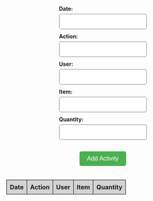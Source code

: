 <form id="inventory-form">
  <div>
    <label for="date">Date:</label>
    <input type="text" id="date" name="date">
  </div>
  <div>
    <label for="action">Action:</label>
    <input type="text" id="action" name="action">
  </div>
  <div>
    <label for="user">User:</label>
    <input type="text" id="user" name="user">
  </div>
  <div>
    <label for="item">Item:</label>
    <input type="text" id="item" name="item">
  </div>
  <div>
    <label for="quantity">Quantity:</label>
    <input type="text" id="quantity" name="quantity">
  </div>
  <button type="submit" id="add-activity-btn">Add Activity</button>

<style>
  #inventory-form {
    display: flex;
    flex-direction: column;
    align-items: center;
    padding: 20px;
  }

  #inventory-form div {
    display: flex;
    flex-direction: column;
    margin-bottom: 10px;
  }

  label {
    font-weight: bold;
    margin-bottom: 5px;
  }

  input[type="text"] {
    padding: 10px;
    font-size: 16px;
    border-radius: 5px;
    border: 1px solid gray;
  }

  #add-activity-btn {
    padding: 10px 20px;
    background-color: #4CAF50;
    color: white;
    border-radius: 5px;
    border: none;
    cursor: pointer;
    font-size: 16px;
    margin-top: 20px;
  }

  #inventory-table {
    border-collapse: collapse;
    width: 100%;
  }

  #inventory-table th, td {
    border: 1px solid black;
    padding: 8px;
    text-align: left;
  }

  #inventory-table th {
    background-color: lightgray;
  }
</style>

</form>

<table id="inventory-table">
  <tr>
    <th>Date</th>
    <th>Action</th>
    <th>User</th>
    <th>Item</th>
    <th>Quantity</th>
  </tr>
</table>

<script>
const form = document.getElementById('inventory-form');
const table = document.getElementById('inventory-table');

form.addEventListener('submit', function(event) {
  event.preventDefault();

  const date = document.getElementById('date').value;
  const action = document.getElementById('action').value;
  const user = document.getElementById('user').value;
  const item = document.getElementById('item').value;
  const quantity = document.getElementById('quantity').value;

  const row = table.insertRow();
  const dateCell = row.insertCell(0);
  const actionCell = row.insertCell(1);
  const userCell = row.insertCell(2);
  const itemCell = row.insertCell(3);
  const quantityCell = row.insertCell(4);
  const actionCellLast = row.insertCell(5);

  dateCell.innerHTML = date;
  actionCell.innerHTML = action;
  userCell.innerHTML = user;
  itemCell.innerHTML = item;
  quantityCell.innerHTML = quantity;

  const editBtn = document.createElement('button');
  editBtn.innerHTML = 'Edit';
  editBtn.classList.add('edit-btn');
  editBtn.addEventListener('click', function() {
    // code for edit functionality here
  editBtn.addEventListener('click', function() {
  // Get the current values in the cells
  const date = dateCell.innerHTML;
  const action = actionCell.innerHTML;
  const user = userCell.innerHTML;
  const item = itemCell.innerHTML;
  const quantity = quantityCell.innerHTML;

  // Clear the cells
  dateCell.innerHTML = '';
  actionCell.innerHTML = '';
  userCell.innerHTML = '';
  itemCell.innerHTML = '';
  quantityCell.innerHTML = '';
  actionCellLast.innerHTML = '';

  // Create new input elements
  const dateInput = document.createElement('input');
  dateInput.value = date;
  const actionInput = document.createElement('input');
  actionInput.value = action;
  const userInput = document.createElement('input');
  userInput.value = user;
  const itemInput = document.createElement('input');
  itemInput.value = item;
  const quantityInput = document.createElement('input');
  quantityInput.value = quantity;

  // Append the input elements to the cells
  dateCell.appendChild(dateInput);
  actionCell.appendChild(actionInput);
  userCell.appendChild(userInput);
  itemCell.appendChild(itemInput);
  quantityCell.appendChild(quantityInput);

  // Create a save button
  const saveBtn = document.createElement('button');
  saveBtn.innerHTML = 'Save';
  saveBtn.classList.add('save-btn');
  saveBtn.addEventListener('click', function() {
    // Save the values in the input elements to the cells
    dateCell.innerHTML = dateInput.value;
    actionCell.innerHTML = actionInput.value;
    userCell.innerHTML = userInput.value;
    itemCell.innerHTML = itemInput.value;
    quantityCell.innerHTML = quantityInput.value;

    // Remove the input elements and save button
    dateCell.removeChild(dateInput);
    actionCell.removeChild(actionInput);
    userCell.removeChild(userInput);
    itemCell.removeChild(itemInput);
    quantityCell.removeChild(quantityInput);
    actionCellLast.removeChild(saveBtn);

    // Add the edit and delete buttons back to the action cell
    actionCellLast.appendChild(editBtn);
    actionCellLast.appendChild(deleteBtn);
  });

  // Append the save button to the action cell
  actionCellLast.appendChild(saveBtn);
});
  });
  
  const deleteBtn = document.createElement('button');
  deleteBtn.innerHTML = 'Delete';
  deleteBtn.classList.add('delete-btn');
  deleteBtn.addEventListener('click', function() {
    // code for delete functionality here
    row.remove();
  });

  actionCellLast.appendChild(editBtn);
  actionCellLast.appendChild(deleteBtn);
});

</script>

<style>
  .edit-btn, .delete-btn {
    background-color: #4CAF50;
    border: none;
    color: white;
    padding: 6px 14px;
    text-align: center;
    text-decoration: none;
    display: inline-block;
    font-size: 14px;
    margin: 4px 2px;
    border-radius: 5px;
    cursor: pointer;
  }

  .edit-btn {
    background-color: #008CBA;
  }

  .delete-btn {
    background-color: #f44336;
  }
</style>


<!-- The JavaScript code does the following:

Retrieves references to the form element and table element using document.getElementById().

Attaches an event listener to the form element that listens for the "submit" event. The event listener is a function that is called whenever the form is submitted.

In the event listener function, the function prevents the default form submission behavior using event.preventDefault().

The function retrieves the values of the form input fields using document.getElementById() and stores them in variables.

The function creates a new row in the table using the table.insertRow() method, and then inserts cells into the new row using the row.insertCell() method.

The function sets the contents of the cells using the innerHTML property. The contents of the cells are the values of the form input fields.

As a result, when the form is submitted, the values of the form input fields are added as a new row in the table. -->